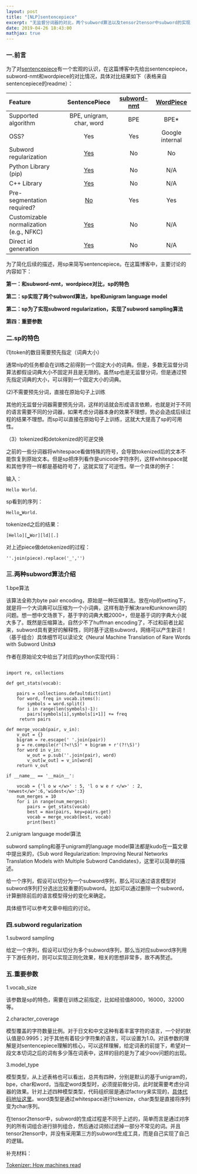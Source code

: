 ```yaml
---
layout: post
title: "[NLP]sentencepiece"
excerpt: "无监督分词器的对比，两个subword算法以及tensor2tensor中subword的实现思路，以及讨论一些subword regularization的东西，其中sentencepiece中某些部分的理解需要去读源代码中的注释才行。"
date: 2019-04-26 18:43:00
mathjax: true
---
```


<script type="text/javascript" src="http://cdn.mathjax.org/mathjax/latest/MathJax.js?config=default"></script>

### 一.前言

为了对[sentencepiece](https://github.com/google/sentencepiece)有一个宏观的认识，在这篇博客中先给出sentencepiece，subword-nmt和wordpiece的对比情况，具体对比结果如下（表格来自sentencepiece的readme）：

|Feature|SentencePiece|[subword-nmt](https://github.com/rsennrich/subword-nmt)|[WordPiece](https://arxiv.org/pdf/1609.08144.pdf)|
|:---|:---:|:---:|:---:|
|Supported algorithm|BPE, unigram, char, word|BPE|BPE*|
|OSS?|Yes|Yes|Google internal|
|Subword regularization|[Yes](#subword-regularization)|No|No|
|Python Library (pip)|[Yes](python/README.md)|No|N/A|
|C++ Library|[Yes](doc/api.md)|No|N/A|
|Pre-segmentation required?|[No](#whitespace-is-treated-as-a-basic-symbol)|Yes|Yes|
|Customizable normalization (e.g., NFKC)|[Yes](doc/normalization.md)|No|N/A|
|Direct id generation|[Yes](#end-to-end-example)|No|N/A|

为了简化后续的描述，用sp来简写sentencepiece。在这篇博客中，主要讨论的内容如下：

**第一：和subword-nmt，wordpiece对比，sp的特色**

**第二：sp实现了两个subword算法，bpe和unigram language model**

**第二：sp为了实现subword regularization，实现了subword sampling算法**

**第四：重要参数**

### 二.sp的特色

(1)token的数目需要预先指定（词典大小）

通常nlp的任务都会在训练之前得到一个固定大小的词典。但是，多数无监督分词算法都假设词典大小不固定并且是无限的。虽然sp也是无监督分词，但是通过预先指定词典的大小，可以得到一个固定大小的词典。

(2)不需要预先分词，直接在原始句子上训练

其他的无监督分词器需要预先分词，这样的话就会形成语言依赖，也就是对于不同的语言需要不同的分词器，如果考虑分词器本身的效果不理想，势必会造成后续过程的结果不理想。而sp可以直接在原始句子上训练，这就大大提高了sp的可用性。

（3）tokenized和detokenized的可逆交换

之前的一些分词器将whitespace看做特殊的符号，会导致tokenized后的文本不能恢复到原始文本。但是sp把序列看作是unicode字符序列，这样whitespace就和其他字符一样都是基础符号了，这就实现了可逆性。举一个具体的例子：

输入：

	Hello World.

sp看到的序列：

	Hello▁World.

tokenized之后的结果：

	[Hello][▁Wor][ld][.]

对上述piece做detokenized的过程：

	''.join(piece).replace('_','')

### 三.两种subword算法介绍

1.bpe算法

该算法全称为byte pair encoding，原始是一种压缩算法。放在nlp的setting下，就是将一个大词典可以压缩为一个小词典，这样有助于解决rare和unknown词的问题。想一想中文场景下，基于字的词典大概2000+，但是基于词的字典大小就大多了。既然是压缩算法，自然少不了huffman encoding了，不过和前者比起来，subword具有更好的解释性，同时基于这些subword，网络可以产生新词！（基于组合）具体细节可以读论文《Neural Machine Translation of Rare Words with Subword Units》

作者在原始论文中给出了对应的python实现代码：

```

import re, collections

def get_stats(vocab):

	pairs = collections.defaultdict(int)
	for word, freq in vocab.items():
		symbols = word.split()
	for i in range(len(symbols)-1):
		pairs[symbols[i],symbols[i+1]] += freq
	 return pairs

def merge_vocab(pair, v_in):
	v_out = {}
	bigram = re.escape(' '.join(pair))
	p = re.compile(r'(?<!\S)' + bigram + r'(?!\S)')
	for word in v_in:
   		w_out = p.sub(''.join(pair), word)
		v_out[w_out] = v_in[word]
	return v_out
	
if __name__ == '__main__':

	vocab = {'l o w </w>' : 5, 'l o w e r </w>' : 2, 'newest</w>':6,'widest</w>':3}
	num_merges = 10
	for i in range(num_merges):
		pairs = get_stats(vocab)
		best = max(pairs, key=pairs.get)
		vocab = merge_vocab(best, vocab)
		print(best)

```

2.unigram language model算法

subword sampling和基于unigram的language model算法都是kudo在一篇文章中提出来的，《Sub word Regularization: Improving Neural Networks Translation Models with Multiple Subword Candidates》，这里可以简单的描述。

给一个序列，假设可以切分为一个subword序列，那么可以通过语言模型对subword序列打分选出比较重要的subword。比如可以通过删除一个subword，计算删除前后的语言模型得分的变化来确定。

具体细节可以参考文章中相应的讨论。

### 四.subword regularization

1.subword sampling

给定一个序列，假设可以切分为多个subword序列，那么当对应subword序列用于下游任务时，则可以实现正则化效果，相关的思想非常多，故不再赘述。


### 五.重要参数

1.vocab\_size

该参数是sp的特色，需要在训练之前指定，比如经验值8000，16000，32000等。

2.character\_coverage

模型覆盖的字符数量比例。对于日文和中文这种有着丰富字符的语言，一个好的默认值是0.9995；对于其他有着较少字符集的语言，可以设置为1.0。对该参数的理解是对sentencepiece理解的核心，可以这样理解，给定词表的前提下，希望对一段文本切词之后的词有多少落在词表中，这样的目的是为了减少oov问题的出现。

3.model\_type

模型类型，从上述表格也可以看出，总共有四种，分别是默认的基于unigram的，bpe，char和word，当指定word类型时，必须提前做分词，此时就需要考虑分词器的效果。针对上述四种模型类型，代码组织层是通过factory来实现的，[具体代码地址这里](https://github.com/google/sentencepiece/tree/master/src)。word类型是通过whitespace进行tokenize，char类型是直接将序列变为char序列。

在tensor2tensor中，subword的生成过程是不同于上述的，简单而言是通过对序列的所有词组合进行排列组合，然后通过词频过滤掉一部分不常见的词。并且tensor2tensor中，并没有采用第三方的subword生成工具，而是自己实现了自己的逻辑。

补充材料：

[Tokenizer: How machines read](https://blog.floydhub.com/tokenization-nlp/)
	





























